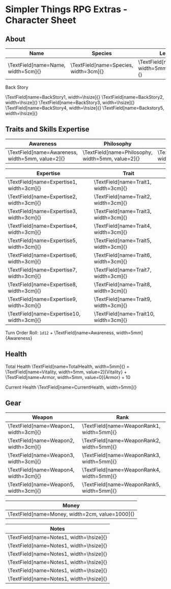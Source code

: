 # Simpler Things RPG Extras - Character Sheet

## About

| Name | Species | Level |
| ---- | ------- | ----- |
| \TextField[name=Name, width=5cm]{} | \TextField[name=Species, width=3cm]{} | \TextField[name=Level, width=5mm, value=1]{} |

Back Story

\TextField[name=BackStory1, width=\hsize]{}
\TextField[name=BackStory2, width=\hsize]{}
\TextField[name=BackStory3, width=\hsize]{}
\TextField[name=BackStory4, width=\hsize]{}
\TextField[name=Backstory5, width=\hsize]{}

## Traits and Skills Expertise

| Awareness | Philosophy | Vitality |
| --------- | ---------- | -------- |
| \TextField[name=Awareness, width=5mm, value=2]{} | \TextField[name=Philosophy, width=5mm, value=2]{} | \TextField[name=Vitality, width=5mm, value=2]{} |

| Expertise | Trait |
| --------- | ----- |
| \TextField[name=Expertise1, width=3cm]{} | \TextField[name=Trait1, width=3cm]{} |
| \TextField[name=Expertise2, width=3cm]{} | \TextField[name=Trait2, width=3cm]{} |
| \TextField[name=Expertise3, width=3cm]{} | \TextField[name=Trait3, width=3cm]{} |
| \TextField[name=Expertise4, width=3cm]{} | \TextField[name=Trait4, width=3cm]{} |
| \TextField[name=Expertise5, width=3cm]{} | \TextField[name=Trait5, width=3cm]{} |
| \TextField[name=Expertise6, width=3cm]{} | \TextField[name=Trait6, width=3cm]{} |
| \TextField[name=Expertise7, width=3cm]{} | \TextField[name=Trait7, width=3cm]{} |
| \TextField[name=Expertise8, width=3cm]{} | \TextField[name=Trait8, width=3cm]{} |
| \TextField[name=Expertise9, width=3cm]{} | \TextField[name=Trait9, width=3cm]{} |
| \TextField[name=Expertise10, width=3cm]{} | \TextField[name=Trait10, width=3cm]{} |

Turn Order Roll: `1d12` + \TextField[name=Awareness, width=5mm]{Awareness}

## Health

Total Health \TextField[name=TotalHealth, width=5mm]{} = \TextField[name=Vitality, width=5mm, value=2]{Vitality} + \TextField[name=Armor, width=5mm, value=0]{Armor} + 10

Current Health \TextField[name=CurrentHealth, width=5mm]{}

## Gear

| Weapon | Rank |
| ------ | ---- |
| \TextField[name=Weapon1, width=3cm]{} | \TextField[name=WeaponRank1, width=5mm]{} |
| \TextField[name=Weapon2, width=3cm]{} | \TextField[name=WeaponRank2, width=5mm]{} |
| \TextField[name=Weapon3, width=3cm]{} | \TextField[name=WeaponRank3, width=5mm]{} |
| \TextField[name=Weapon4, width=3cm]{} | \TextField[name=WeaponRank4, width=5mm]{} |
| \TextField[name=Weapon5, width=3cm]{} | \TextField[name=WeaponRank5, width=5mm]{} |

| Money |
| ----- |
| \TextField[name=Money, width=2cm, value=1000]{} |

| Notes |
| ----- |
| \TextField[name=Notes1, width=\hsize]{} |
| \TextField[name=Notes1, width=\hsize]{} |
| \TextField[name=Notes1, width=\hsize]{} |
| \TextField[name=Notes1, width=\hsize]{} |
| \TextField[name=Notes1, width=\hsize]{} |
| \TextField[name=Notes1, width=\hsize]{} |
